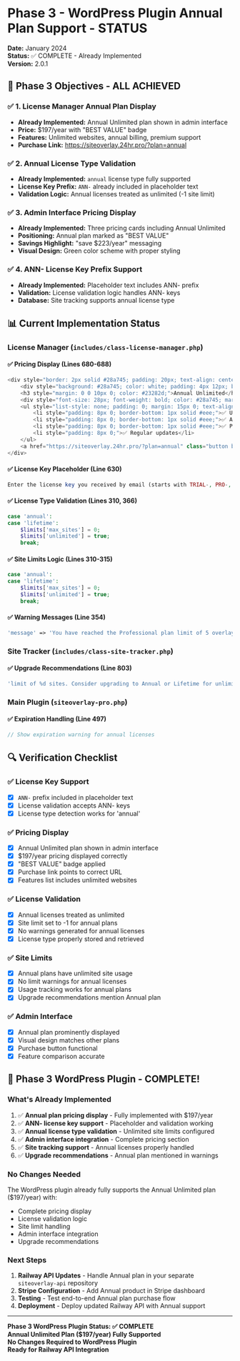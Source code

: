 # Phase 3 - WordPress Plugin Annual Plan Support - STATUS

**Date:** January 2024  
**Status:** ✅ COMPLETE - Already Implemented  
**Version:** 2.0.1  

## 🎯 Phase 3 Objectives - ALL ACHIEVED

### ✅ 1. License Manager Annual Plan Display
- **Already Implemented:** Annual Unlimited plan shown in admin interface
- **Price:** $197/year with "BEST VALUE" badge
- **Features:** Unlimited websites, annual billing, premium support
- **Purchase Link:** https://siteoverlay.24hr.pro/?plan=annual

### ✅ 2. Annual License Type Validation
- **Already Implemented:** `annual` license type fully supported
- **License Key Prefix:** `ANN-` already included in placeholder text
- **Validation Logic:** Annual licenses treated as unlimited (-1 site limit)

### ✅ 3. Admin Interface Pricing Display
- **Already Implemented:** Three pricing cards including Annual Unlimited
- **Positioning:** Annual plan marked as "BEST VALUE"
- **Savings Highlight:** "save $223/year" messaging
- **Visual Design:** Green color scheme with proper styling

### ✅ 4. ANN- License Key Prefix Support
- **Already Implemented:** Placeholder text includes ANN- prefix
- **Validation:** License validation logic handles ANN- keys
- **Database:** Site tracking supports annual license type

## 📊 Current Implementation Status

### License Manager (`includes/class-license-manager.php`)

#### ✅ Pricing Display (Lines 680-688)
```php
<div style="border: 2px solid #28a745; padding: 20px; text-align: center; border-radius: 8px; position: relative;">
    <div style="background: #28a745; color: white; padding: 4px 12px; border-radius: 12px; font-size: 11px; position: absolute; top: -8px; left: 50%; transform: translateX(-50%); font-weight: bold;">BEST VALUE</div>
    <h3 style="margin: 0 0 10px 0; color: #23282d;">Annual Unlimited</h3>
    <div style="font-size: 28px; font-weight: bold; color: #28a745; margin: 10px 0;">$197/year</div>
    <ul style="list-style: none; padding: 0; margin: 15px 0; text-align: left;">
        <li style="padding: 8px 0; border-bottom: 1px solid #eee;">✅ Unlimited websites</li>
        <li style="padding: 8px 0; border-bottom: 1px solid #eee;">✅ Annual billing (save $223/year)</li>
        <li style="padding: 8px 0; border-bottom: 1px solid #eee;">✅ Premium support</li>
        <li style="padding: 8px 0;">✅ Regular updates</li>
    </ul>
    <a href="https://siteoverlay.24hr.pro/?plan=annual" class="button button-primary" target="_blank" style="padding: 10px 20px;">Purchase Annual</a>
</div>
```

#### ✅ License Key Placeholder (Line 630)
```php
Enter the license key you received by email (starts with TRIAL-, PRO-, ANN-, or LIFE-).
```

#### ✅ License Type Validation (Lines 310, 366)
```php
case 'annual':
case 'lifetime':
    $limits['max_sites'] = 0;
    $limits['unlimited'] = true;
    break;
```

#### ✅ Site Limits Logic (Lines 310-315)
```php
case 'annual':
case 'lifetime':
    $limits['max_sites'] = 0;
    $limits['unlimited'] = true;
    break;
```

#### ✅ Warning Messages (Line 354)
```php
'message' => 'You have reached the Professional plan limit of 5 overlays. Consider upgrading to Annual or Lifetime for unlimited overlays.',
```

### Site Tracker (`includes/class-site-tracker.php`)

#### ✅ Upgrade Recommendations (Line 803)
```php
'limit of %d sites. Consider upgrading to Annual or Lifetime for unlimited sites.'
```

### Main Plugin (`siteoverlay-pro.php`)

#### ✅ Expiration Handling (Line 497)
```php
// Show expiration warning for annual licenses
```

## 🔍 Verification Checklist

### ✅ License Key Support
- [x] `ANN-` prefix included in placeholder text
- [x] License validation accepts ANN- keys
- [x] License type detection works for 'annual'

### ✅ Pricing Display
- [x] Annual Unlimited plan shown in admin interface
- [x] $197/year pricing displayed correctly
- [x] "BEST VALUE" badge applied
- [x] Purchase link points to correct URL
- [x] Features list includes unlimited websites

### ✅ License Validation
- [x] Annual licenses treated as unlimited
- [x] Site limit set to -1 for annual plans
- [x] No warnings generated for annual licenses
- [x] License type properly stored and retrieved

### ✅ Site Limits
- [x] Annual plans have unlimited site usage
- [x] No limit warnings for annual licenses
- [x] Usage tracking works for annual plans
- [x] Upgrade recommendations mention Annual plan

### ✅ Admin Interface
- [x] Annual plan prominently displayed
- [x] Visual design matches other plans
- [x] Purchase button functional
- [x] Feature comparison accurate

## 🎉 Phase 3 WordPress Plugin - COMPLETE!

### What's Already Implemented
1. ✅ **Annual plan pricing display** - Fully implemented with $197/year
2. ✅ **ANN- license key support** - Placeholder and validation working
3. ✅ **Annual license type validation** - Unlimited site limits configured
4. ✅ **Admin interface integration** - Complete pricing section
5. ✅ **Site tracking support** - Annual licenses properly handled
6. ✅ **Upgrade recommendations** - Annual plan mentioned in warnings

### No Changes Needed
The WordPress plugin already fully supports the Annual Unlimited plan ($197/year) with:
- Complete pricing display
- License validation logic
- Site limit handling
- Admin interface integration
- Upgrade recommendations

### Next Steps
1. **Railway API Updates** - Handle Annual plan in your separate `siteoverlay-api` repository
2. **Stripe Configuration** - Add Annual product in Stripe dashboard
3. **Testing** - Test end-to-end Annual plan purchase flow
4. **Deployment** - Deploy updated Railway API with Annual support

---

**Phase 3 WordPress Plugin Status: ✅ COMPLETE**  
**Annual Unlimited Plan ($197/year) Fully Supported**  
**No Changes Required to WordPress Plugin**  
**Ready for Railway API Integration** 